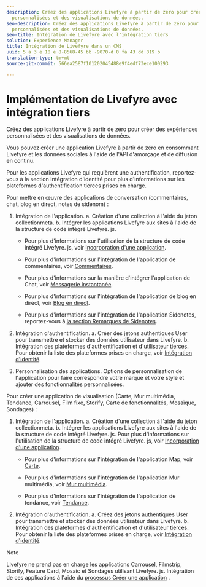 ```yaml
---
description: Créez des applications Livefyre à partir de zéro pour créer des expériences
  personnalisées et des visualisations de données.
seo-description: Créez des applications Livefyre à partir de zéro pour créer des expériences
  personnalisées et des visualisations de données.
seo-title: Intégration de Livefyre avec l'intégration tiers
solution: Experience Manager
title: Intégration de Livefyre dans un CMS
uuid: 5 a 3 e 18 e 8-8568-45 bb -9070-d 0 fa 43 dd 819 b
translation-type: tm+mt
source-git-commit: 566ea2587f101202045488e9f4edf73ece100293

---
```



# Implémentation de Livefyre avec intégration tiers

Créez des applications Livefyre à partir de zéro pour créer des expériences personnalisées et des visualisations de données.

Vous pouvez créer une application Livefyre à partir de zéro en consommant Livefyre et les données sociales à l'aide de l'API d'amorçage et de diffusion en continu.

Pour les applications Livefyre qui requièrent une authentification, reportez-vous à la section Intégration d'identité pour plus d'informations sur les plateformes d'authentification tierces prises en charge.

Pour mettre en œuvre des applications de conversation (commentaires, chat, blog en direct, notes de sidenom) :

1. Intégration de l'application.
a. Création d'une collection à l'aide du jeton collectionmeta.
b. Intégrer les applications Livefyre aux sites à l'aide de la structure de code intégré Livefyre. js.

   * Pour plus d'informations sur l'utilisation de la structure de code intégré Livefyre. js, voir [Incorporation d'une application](/help/implementation/c-getting-started/c-implementation-process/c-using-livefyre.js-to-create-customize-and-use-apps-on-your-site.md).

   * Pour plus d'informations sur l'intégration de l'application de commentaires, voir [Commentaires](/help/using/c-about-apps/c-comments/c-comments.md).

   * Pour plus d'informations sur la manière d'intégrer l'application de Chat, voir [Messagerie instantanée](/help/using/c-about-apps/c-chat-app/c-chat-app.md).

   * Pour plus d'informations sur l'intégration de l'application de blog en direct, voir [Blog en direct](/help/using/c-about-apps/c-liveblog-app/c-liveblog-app.md).

   * Pour plus d'informations sur l'intégration de l'application Sidenotes, reportez-vous à [la section Remarques de Sidenotes](/help/using/c-about-apps/c-sidenotes-app/c-sidenotes-app.md).

1. Intégration d'authentification.
a. Créer des jetons authentiques User pour transmettre et stocker des données utilisateur dans Livefyre.
b. Intégration des plateformes d'authentification et d'utilisateur tierces. Pour obtenir la liste des plateformes prises en charge, voir [Intégration d'identité](/help/implementation/t-about-identity-integration/t-about-identity-integration.md).

1. Personnalisation des applications. Options de personnalisation de l'application pour faire correspondre votre marque et votre style et ajouter des fonctionnalités personnalisées.

Pour créer une application de visualisation (Carte, Mur multimédia, Tendance, Carrousel, Film fixe, Storify, Carte de fonctionnalités, Mosaïque, Sondages) :

1. Intégration de l'application.
a. Création d'une collection à l'aide du jeton collectionmeta.
b. Intégrer les applications Livefyre aux sites à l'aide de la structure de code intégré Livefyre. js. Pour plus d'informations sur l'utilisation de la structure de code intégré Livefyre. js, voir [Incorporation d'une application](/help/implementation/c-getting-started/c-implementation-process/c-using-livefyre.js-to-create-customize-and-use-apps-on-your-site.md).

   * Pour plus d'informations sur l'intégration de l'application Map, voir [Carte](/help/using/c-about-apps/c-map-app/c-map-app.md).

   * Pour plus d'informations sur l'intégration de l'application Mur multimédia, voir [Mur multimédia](/help/using/c-about-apps/c-media-wall-app/c-media-wall-app.md).

   * Pour plus d'informations sur l'intégration de l'application de tendance, voir [Tendance](/help/using/c-about-apps/c-trending-app/c-trending-app.md).

1. Intégration d'authentification.
a. Créez des jetons authentiques User pour transmettre et stocker des données utilisateur dans Livefyre.
b. Intégration des plateformes d'authentification et d'utilisateur tierces. Pour obtenir la liste des plateformes prises en charge, voir [Intégration d'identité](/help/implementation/t-about-identity-integration/t-about-identity-integration.md).

>[!NOTE]
>
>Livefyre ne prend pas en charge les applications Carrousel, Filmstrip, Storify, Feature Card, Mosaic et Sondages utilisant Livefyre. js.
Intégration de ces applications à l'aide du [processus Créer une application](/help/using/c-about-apps/c-create-an-app.md) .